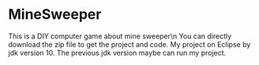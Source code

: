 # MineSweeper
This is a DIY computer game about mine sweeper\n
You can directly download the zip file to get the project and code. My project on Eclipse by jdk version 10. The previous jdk version maybe can run my project. 
